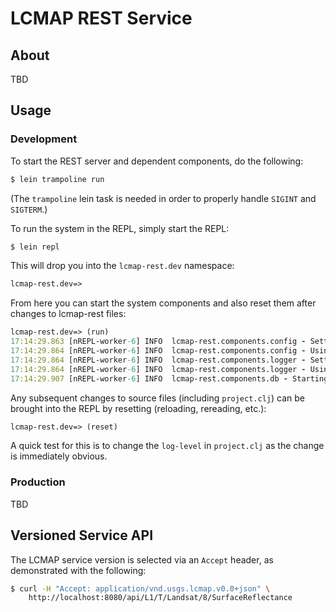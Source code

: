 # LCMAP REST Service

## About

TBD

## Usage

### Development

To start the REST server and dependent components, do the following:

```bash
$ lein trampoline run
```

(The ``trampoline`` lein task is needed in order to properly handle ``SIGINT``
and ``SIGTERM``.)


To run the system in the REPL, simply start the REPL:

```bash
$ lein repl
```

This will drop you into the ``lcmap-rest.dev`` namespace:
```clojure
lcmap-rest.dev=>
```

From here you can start the system components and also reset them after changes
to lcmap-rest files:

```clojure
lcmap-rest.dev=> (run)
17:14:29.863 [nREPL-worker-6] INFO  lcmap-rest.components.config - Setting up LCMAP configuration ...
17:14:29.864 [nREPL-worker-6] INFO  lcmap-rest.components.config - Using lein profile: dev
17:14:29.864 [nREPL-worker-6] INFO  lcmap-rest.components.logger - Setting up LCMAP logging ...
17:14:29.864 [nREPL-worker-6] INFO  lcmap-rest.components.logger - Using log-level :info
17:14:29.907 [nREPL-worker-6] INFO  lcmap-rest.components.db - Starting DB client ...
```

Any subsequent changes to source files (including ``project.clj``) can be
brought into the REPL by resetting (reloading, rereading, etc.):

```clojure
lcmap-rest.dev=> (reset)
```

A quick test for this is to change the ``log-level`` in ``project.clj`` as the
change is immediately obvious.

### Production

TBD

## Versioned Service API

The LCMAP service version is selected via an ``Accept`` header, as demonstrated
with the following:

```bash
$ curl -H "Accept: application/vnd.usgs.lcmap.v0.0+json" \
    http://localhost:8080/api/L1/T/Landsat/8/SurfaceReflectance
```
